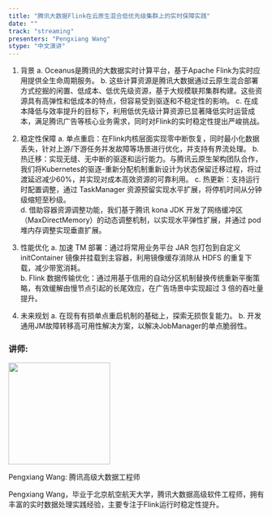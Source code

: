 ```yaml
---
title: "腾讯大数据Flink在云原生混合低优先级集群上的实时保障实践"
date: ""
track: "streaming"
presenters: "Pengxiang Wang"
stype: "中文演讲"
---
```


1. 背景
    a. Oceanus是腾讯的大数据实时计算平台，基于Apache Flink为实时应用提供全生命周期服务。
    b. 这些计算资源是腾讯大数据通过云原生混合部署方式挖掘的闲置、低成本、低优先级资源，基于大规模联邦集群构建。这些资源具有高弹性和低成本的特点，但容易受到驱逐和不稳定性的影响。
    c. 在成本降低与效率提升的目标下，利用低优先级计算资源已显著降低实时运营成本，满足腾讯广告等核心业务需求，同时对Flink的实时稳定性提出严峻挑战。

2. 稳定性保障
    a. 单点重启：在Flink内核层面实现零中断恢复，同时最小化数据丢失，针对上游/下游任务并发故障等场景进行优化，并支持有界流处理。
    b. 热迁移：实现无缝、无中断的驱逐和运行能力。与腾讯云原生架构团队合作，我们将Kubernetes的驱逐-重新分配机制重新设计为状态保留迁移过程，将过渡延迟减少60%，并实现对成本高效资源的可靠利用。
    c. 热更新：支持运行时配置调整，通过 TaskManager 资源预留实现水平扩展，将停机时间从分钟级缩短至秒级。  
    d. 借助容器资源调整功能，我们基于腾讯 kona JDK 开发了网络缓冲区（MaxDirectMemory）的动态调整机制，以实现水平弹性扩展，并通过 pod 堆内存调整实现垂直扩展。

3. 性能优化
    a. 加速 TM 部署：通过将常用业务平台 JAR 包打包到自定义 initContainer 镜像并挂载到主容器，利用镜像缓存消除从 HDFS 的重复下载，减少带宽消耗。  
    b. Flink 数据传输优化：通过用基于信用的自动分区机制替换传统重新平衡策略，有效缓解由慢节点引起的长尾效应，在广告场景中实现超过 3 倍的吞吐量提升。

4. 未来规划
    a. 在现有有损单点重启机制的基础上，探索无损恢复能力。
    b. 开发通用JM故障转移高可用性解决方案，以解决JobManager的单点脆弱性。

### 讲师:

<img src="https://sessionize.com/image/d261-400o400o1-fxPaH1DkrWnKKr7M1jP91s.jpg" width="200" /><br/>

Pengxiang Wang: 腾讯高级大数据工程师

Pengxiang Wang，毕业于北京航空航天大学，腾讯大数据高级软件工程师，拥有丰富的实时数据处理实践经验，主要专注于Flink运行时稳定性提升。